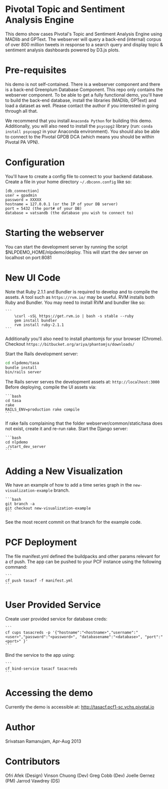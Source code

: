 Pivotal Topic and Sentiment Analysis Engine
============================================

This demo show cases Pivotal's Topic and Sentiment Analysis Engine using MADlib and GPText. The webserver will query a back-end (internal) corpus of over 800 million tweets in response to a search query and display topic & sentiment analysis dashboards powered by D3.js plots.

Pre-requisites
===============

his demo is not self-contained. There is a webserver component and there is a back-end Greenplum Database Component.
This repo only contains the webserver component. To be able to get a fully functional demo, you'll have to build the back-end database, install the libraries (MADlib, GPText) and load a dataset as well. Please contact the author if you interested in going through all that.

We recommend that you install `Anaconda Python` for building this demo. Additionally, you will also need to install the `psycopg2` library (run: `conda install psycopg2` in your Anaconda environment). You should also be able to connect to the Pivotal GPDB  DCA (which means you should be within Pivotal PA VPN).

Configuration
=============

You'll have to create a config file to connect to your backend database. Create a file in your home directory `~/.dbconn.config` like so:
            
    [db_connection]
    user = gpadmin
    password = XXXXX
    hostname = 127.0.0.1 (or the IP of your DB server)
    port = 5432 (the port# of your DB)
    database = vatsandb (the database you wish to connect to)


Starting the webserver
=======================

You can start the development server by running the script $NLPDEMO_HOME/nlpdemo/deploy.
This will start the dev server on localhost on port:8081

New UI Code
===========

Note that Ruby 2.1.1 and Bundler is required to develop and to compile the assets. A tool such as
`https://rvm.io/` may be useful. RVM installs both Ruby and Bundler. You may need to install RVM and bundler like so:

    ```
        \curl -sSL https://get.rvm.io | bash -s stable --ruby
        gem install bundler
        rvm install ruby-2.1.1
    ```

Additionally you'll also need to install phantomjs for your browser (Chrome). Checkout `https://bitbucket.org/ariya/phantomjs/downloads/`

Start the Rails development server:

```bash
cd nlpdemo/tasa
bundle install
bin/rails server
```

The Rails server serves the development assets at: `http://localhost:3000`
Before deploying, compile the UI assets via:

    ```bash
    cd tasa
    rake
    RAILS_ENV=production rake compile
    ```

If rake fails complaining that the folder webserver/common/static/tasa does not exist, create it and re-run rake.
Start the Django server:

    ```bash
    cd nlpdemo
    ./start_dev_server
    ```


Adding a New Visualization
==========================

We have an example of how to add a time series graph in the `new-visualization-example` branch.

    ```bash
    git branch -a
    git checkout new-visualization-example
    ```

See the most recent commit on that branch for the example code.

PCF Deployment
===============

The file manifest.yml defined the buildpacks and other params relevant for a cf push.
The app can be pushed to your PCF instance using the following command:

    ```
    cf push tasacf -f manifest.yml
    ```

User Provided Service
======================

Create user provided service for database creds:

    ```
    cf cups tasacreds -p '{"hostname":"<hostname>","username":"<user>","password":"<password>", "databasename":"<database>", "port":"<port>" }'
    ```

Bind the service to the app using:

    ```
    cf bind-service tasacf tasacreds
    ```

Accessing the demo
===================

Currently the demo is accessible at: http://tasacf.pcf1-sc.vchs.pivotal.io

Author
=======

Srivatsan Ramanujam, Apr-Aug 2013

Contributors
=============

Ofri Afek (Design)
Vinson Chuong (Dev)
Greg Cobb (Dev) 
Joelle Gernez (PM)
Jarrod Vawdrey (DS)

